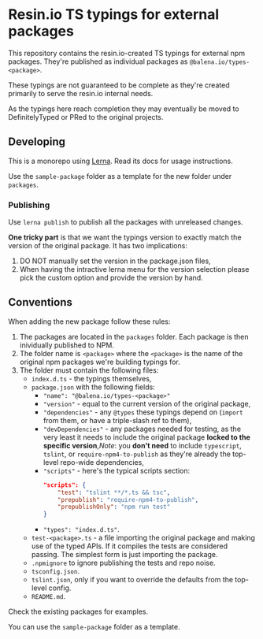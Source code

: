 # Resin.io TS typings for external packages

This repository contains the resin.io-created TS typings for external npm packages.
They're published as individual packages as `@balena.io/types-<package>`.

These typings are not guaranteed to be complete as they're created primarily to serve the
resin.io internal needs.

As the typings here reach completion they may eventually be moved to DefinitelyTyped
or PRed to the original projects.

## Developing

This is a monorepo using [Lerna](https://lernajs.io/). Read its docs for usage instructions.

Use the `sample-package` folder as a template for the new folder under `packages`.

### Publishing

Use `lerna publish` to publish all the packages with unreleased changes.

**One tricky part** is that we want the typings version to exactly match the version of the original package.
It has two implications:
1) DO NOT manually set the version in the package.json files,
2) When having the intractive lerna menu for the version selection please pick the custom option
and provide the version by hand.

## Conventions

When adding the new package follow these rules:

1. The packages are located in the `packages` folder. Each package is then inividually published to NPM.
1. The folder name is `<package>` where the `<package>` is the name of the original npm packages we're building typings for.
1. The folder must contain the following files:
	- `index.d.ts` - the typings themselves,
	- `package.json` with the following fields:
		- `"name": "@balena.io/types-<package>"`
		- `"version"` - equal to the current version of the original package,
		- `"dependencies"` - any `@types` these typings depend on (`import` from them, or have a triple-slash ref to them),
		- `"devDependencies"` - any packages needed for testing, as the very least it needs to include the original package **locked to the specific version**,*Note*: you **don't need** to include `typescript`, `tslint`, or `require-npm4-to-publish` as they're already the top-level repo-wide dependencies,
		- `"scripts"` - here's the typical scripts section:
			```json
			"scripts": {
				"test": "tslint **/*.ts && tsc",
				"prepublish": "require-npm4-to-publish",
				"prepublishOnly": "npm run test"
			}
			```
		- `"types": "index.d.ts"`.
	- `test-<package>.ts` - a file importing the original package and making use of the typed APIs. If it compiles the tests are considered passing. The simplest form is just importing the package.
	- `.npmignore` to ignore publishing the tests and repo noise.
	- `tsconfig.json`.
	- `tslint.json`, only if you want to override the defaults from the top-level config.
	- `README.md`.

Check the existing packages for examples.

You can use the `sample-package` folder as a template.

